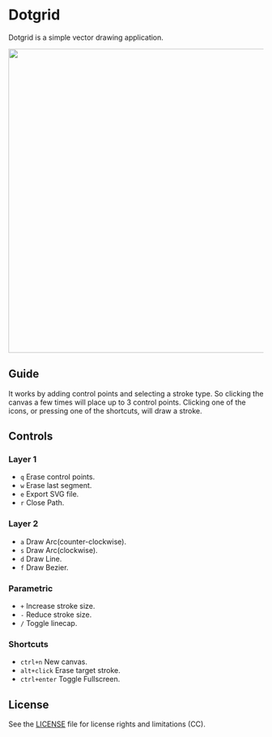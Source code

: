 # Dotgrid

Dotgrid is a simple vector drawing application. 

<img src='https://raw.githubusercontent.com/hundredrabbits/Dotgrid/master/PREVIEW.jpg' width="600"/>

## Guide

It works by adding control points and selecting a stroke type. So clicking the canvas a few times will place up to 3 control points. Clicking one of the icons, or pressing one of the shortcuts, will draw a stroke.

## Controls

### Layer 1

- `q` Erase control points.
- `w` Erase last segment.
- `e` Export SVG file.
- `r` Close Path.

### Layer 2

- `a` Draw Arc(counter-clockwise).
- `s` Draw Arc(clockwise).
- `d` Draw Line.
- `f` Draw Bezier.

### Parametric

- `+` Increase stroke size.
- `-` Reduce stroke size.
- `/` Toggle linecap.

### Shortcuts

- `ctrl+n` New canvas.
- `alt+click` Erase target stroke.
- `ctrl+enter` Toggle Fullscreen.

## License

See the [LICENSE](LICENSE.md) file for license rights and limitations (CC).
